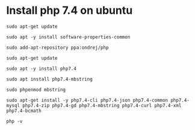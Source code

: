 # Install php 7.4 on ubuntu


```
sudo apt-get update
```
```
sudo apt -y install software-properties-common
```
```
sudo add-apt-repository ppa:ondrej/php
```
```
sudo apt-get update
```
```
sudo apt -y install php7.4
```
```
sudo apt install php7.4-mbstring
```
```
sudo phpenmod mbstring
```

```
sudo apt-get install -y php7.4-cli php7.4-json php7.4-common php7.4-mysql php7.4-zip php7.4-gd php7.4-mbstring php7.4-curl php7.4-xml php7.4-bcmath
```

```
php -v
```

